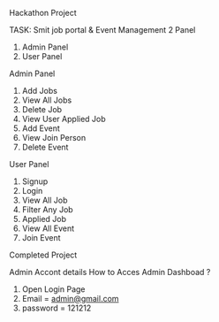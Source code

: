 Hackathon Project 

TASK:
Smit job portal & Event Management 
2	Panel 
1)	Admin Panel
2)	User Panel



Admin Panel
1)	Add Jobs
2)	View All Jobs
3)	Delete Job
4)	View User Applied Job
5)	Add Event
6)	View Join Person
7)	Delete Event

User Panel
1)	Signup
2)	Login
3)	View All Job
4)	Filter Any Job
5)	Applied Job
6)	View All Event
7)	Join Event

Completed Project 

Admin Accont details 
How to Acces Admin Dashboad ?
1)	Open Login Page
2)	Email = admin@gmail.com
3)	password = 121212


